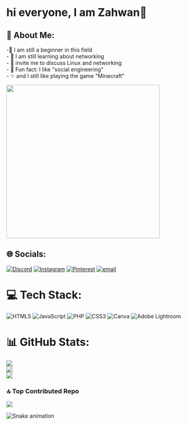 # hi everyone, I am Zahwan👋
## 💫 About Me:
-🔭 I am still a beginner in this field<br>- 🌱 I am still learning about networking   <br>- 💬 invite me to discuss Linux and networking<br>- 🎲 Fun fact: I like "social engineering"<br>- ✨ and I still like playing the game "Minecraft"<br>

<img src="https://media1.giphy.com/media/v1.Y2lkPTc5MGI3NjExMnh1cHJhZ254OTd2ZnF3Z25vODUwNG5tM3I5czYxOTEzdmt4ZXBrMSZlcD12MV9pbnRlcm5hbF9naWZfYnlfaWQmY3Q9Zw/ckr4W2ppxPBeIF8dx4/giphy.gif" width="400">

## 🌐 Socials:
[![Discord](https://img.shields.io/badge/Discord-%237289DA.svg?logo=discord&logoColor=white)](https://discord.gg/1260786021268721684) [![Instagram](https://img.shields.io/badge/Instagram-%23E4405F.svg?logo=Instagram&logoColor=white)](https://instagram.com/_z4hwn) [![Pinterest](https://img.shields.io/badge/Pinterest-%23E60023.svg?logo=Pinterest&logoColor=white)](https://pinterest.com/ramadhanzahwan98) [![email](https://img.shields.io/badge/Email-D14836?logo=gmail&logoColor=white)](mailto:ramadhanzahwan98@gmail.com) 

# 💻 Tech Stack:
![HTML5](https://img.shields.io/badge/html5-%23E34F26.svg?style=for-the-badge&logo=html5&logoColor=white) ![JavaScript](https://img.shields.io/badge/javascript-%23323330.svg?style=for-the-badge&logo=javascript&logoColor=%23F7DF1E) ![PHP](https://img.shields.io/badge/php-%23777BB4.svg?style=for-the-badge&logo=php&logoColor=white) ![CSS3](https://img.shields.io/badge/css3-%231572B6.svg?style=for-the-badge&logo=css3&logoColor=white) ![Canva](https://img.shields.io/badge/Canva-%2300C4CC.svg?style=for-the-badge&logo=Canva&logoColor=white) ![Adobe Lightroom](https://img.shields.io/badge/Adobe%20Lightroom-31A8FF.svg?style=for-the-badge&logo=Adobe%20Lightroom&logoColor=white)
# 📊 GitHub Stats:
![](https://github-readme-stats.vercel.app/api?username=Empy-ai09&theme=neon&hide_border=false&include_all_commits=true&count_private=false)<br/>
![](https://nirzak-streak-stats.vercel.app/?user=Empy-ai09&theme=neon&hide_border=false)<br/>
![](https://github-readme-stats.vercel.app/api/top-langs/?username=Empy-ai09&theme=neon&hide_border=false&include_all_commits=true&count_private=false&layout=compact)

### 🔝 Top Contributed Repo
![](https://github-contributor-stats.vercel.app/api?username=Empy-ai09&limit=5&theme=dark&combine_all_yearly_contributions=true)

<img src="https://raw.githubusercontent.com/Empy-ai09 /Empy-ai09 /output/snake.svg" alt="Snake animation" />

###

<!---
Empy-ai09/Empy-ai09 is a ✨ special ✨ repository because its `README.md` (this file) appears on your GitHub profile.
You can click the Preview link to take a look at your changes.
--->
